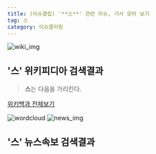 ```yaml
---
title: (이슈클립) '**스**' 관련 이슈, 기사 모아 보기
tag: 스
category: 이슈클리핑
---
```

![wiki_img](https://user-images.githubusercontent.com/42597476/44503234-41136a80-a6d0-11e8-9071-6fc6418eafe4.png)
## **'**스**'** 위키피디아 검색결과
>**스**는 다음을 가리킨다.

<a href="https://ko.wikipedia.org/wiki/스" target="_blank">위키백과 전체보기</a>

![wordcloud](https://s3.ap-northeast-2.amazonaws.com/lyrics101-wordcloud/2018-09-19-1537361060.png)
![news_img](https://user-images.githubusercontent.com/42597476/44507050-1206f400-a6e4-11e8-8d98-7ffbfebb353f.png)
## **'**스**'** 뉴**스**속보 검색결과

